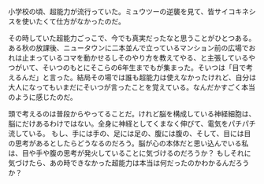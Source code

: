 小学校の頃、超能力が流行っていた。ミュウツーの逆襲を見て、皆サイコキネシスを使いたくて仕方がなかったのだ。

その時していた超能力ごっこで、今でも真実だったなと思うことがひとつある。
ある秋の放課後、ニュータウンに二本並んで立っているマンション前の広場でおれは止まっているコマを動かせるしそのやり方を教えてやる、と主張しているやつがいて、そいつのもとにそこらの6年生までもが集まった。そいつは「目で考えるんだ」と言った。結局その場では誰も超能力は使えなかったけれど、自分は大人になってもいまだにそいつが言ったことを覚えている。なんだかすごく本当のように感じたのだ。

頭で考えるのは普段からやってることだ。けれど脳を構成している神経細胞は、脳にだけあるわけではない。全身に神経としてくまなく伸びて、電気をパチパチ流している。
もし、手には手の、足には足の、腹には腹の、そして、目には目の思考があるとしたらどうなるのだろう。脳が心の本体だと思い込んでいる私は、目や手や腹の思考が発火していることに気づけるのだろうか？
もしそれに気づけたら、あの時できなかった超能力は本当は何だったのかわかるんだろうか？